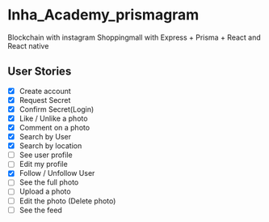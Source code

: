 # Inha_Academy_prismagram

Blockchain with instagram Shoppingmall with Express + Prisma + React and React native

## User Stories

- [x] Create account
- [x] Request Secret
- [x] Confirm Secret(Login)
- [x] Like / Unlike a photo
- [x] Comment on a photo
- [x] Search by User
- [X] Search by location
- [ ] See user profile
- [ ] Edit my profile
- [x] Follow / Unfollow User
- [ ] See the full photo
- [ ] Upload a photo
- [ ] Edit the photo (Delete photo)
- [ ] See the feed